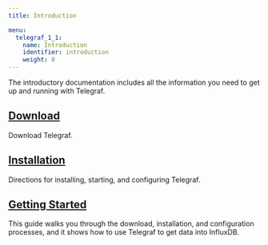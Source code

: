 ```yaml
---
title: Introduction

menu:
  telegraf_1_1:
    name: Introduction
    identifier: introduction
    weight: 0
---
```


The introductory documentation includes all the information you need to get up and running with Telegraf.

## [Download](https://influxdata.com/downloads/#telegraf)
Download Telegraf.

## [Installation](/telegraf/v1.1/introduction/installation/)
Directions for installing, starting, and configuring Telegraf.

## [Getting Started](/telegraf/v1.1/introduction/getting-started-telegraf/)
This guide walks you through the download, installation, and configuration processes, and it shows how to use Telegraf to get data into InfluxDB.
